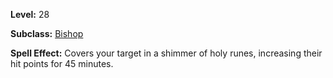 <!-- TITLE: Spell: Symbal Of Dinga -->
<!-- SUBTITLE:  -->

**Level:** 28

**Subclass:** [Bishop](bishop)

**Spell Effect:** Covers your target in a shimmer of holy runes, increasing their hit points for 45 minutes.